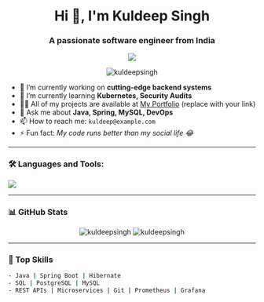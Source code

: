 
<h1 align="center">Hi 👋, I'm Kuldeep Singh</h1>
<h3 align="center">A passionate software engineer from India</h3>
<p align="center">
  <img src="https://readme-typing-svg.herokuapp.com?color=F70000&center=true&vCenter=true&lines=Hi+There!+👋;I'm+Kuldeep+Singh; Backend+Engineer+%7C+Problem+Solver+%7C+Debugger" />
</p>

<p align="center">
  <img src="https://komarev.com/ghpvc/?username=kuldeepsingh&label=Profile%20views&color=0e75b6&style=flat" alt="kuldeepsingh" />
</p>

- 🔭 I’m currently working on **cutting-edge backend systems**
- 🌱 I’m currently learning **Kubernetes, Security Audits**
- 👨‍💻 All of my projects are available at [My Portfolio](#) (replace with your link)
- 💬 Ask me about **Java, Spring, MySQL, DevOps**
- 📫 How to reach me: `kuldeep@example.com`
- ⚡ Fun fact: *My code runs better than my social life 😂*

---

### 🛠️ Languages and Tools:
<p>
  <img src="https://skillicons.dev/icons?i=java,spring,postgres,mysql,docker,kubernetes,git,github,linux" />
</p>

---

### 📊 GitHub Stats
<p align="center">
  <img src="https://github-readme-stats.vercel.app/api?username=kuldeepsingh&show_icons=true&theme=radical" alt="kuldeepsingh" />
  <img src="https://github-readme-streak-stats.herokuapp.com/?user=kuldeepsingh&theme=radical" alt="kuldeepsingh" />
</p>

---

### 🧠 Top Skills
```bash
- Java | Spring Boot | Hibernate
- SQL | PostgreSQL | MySQL
- REST APIs | Microservices | Git | Prometheus | Grafana
